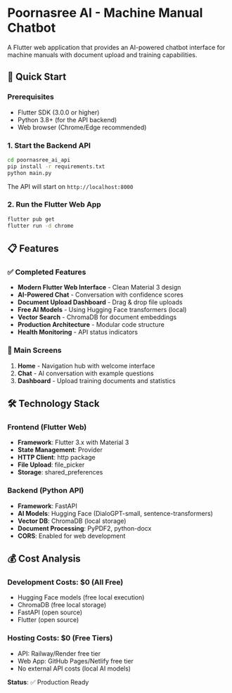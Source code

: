 # Poornasree AI - Machine Manual Chatbot

A Flutter web application that provides an AI-powered chatbot interface for machine manuals with document upload and training capabilities.

## 🚀 Quick Start

### Prerequisites
- Flutter SDK (3.0.0 or higher)
- Python 3.8+ (for the API backend)
- Web browser (Chrome/Edge recommended)

### 1. Start the Backend API

```bash
cd poornasree_ai_api
pip install -r requirements.txt
python main.py
```

The API will start on `http://localhost:8000`

### 2. Run the Flutter Web App

```bash
flutter pub get
flutter run -d chrome
```

## 📋 Features

### ✅ Completed Features
- **Modern Flutter Web Interface** - Clean Material 3 design
- **AI-Powered Chat** - Conversation with confidence scores
- **Document Upload Dashboard** - Drag & drop file uploads
- **Free AI Models** - Using Hugging Face transformers (local)
- **Vector Search** - ChromaDB for document embeddings
- **Production Architecture** - Modular code structure
- **Health Monitoring** - API status indicators

### 🎯 Main Screens
1. **Home** - Navigation hub with welcome interface
2. **Chat** - AI conversation with example questions
3. **Dashboard** - Upload training documents and statistics

## 🛠️ Technology Stack

### Frontend (Flutter Web)
- **Framework**: Flutter 3.x with Material 3
- **State Management**: Provider
- **HTTP Client**: http package
- **File Upload**: file_picker
- **Storage**: shared_preferences

### Backend (Python API)
- **Framework**: FastAPI
- **AI Models**: Hugging Face (DialoGPT-small, sentence-transformers)
- **Vector DB**: ChromaDB (local storage)
- **Document Processing**: PyPDF2, python-docx
- **CORS**: Enabled for web development

## 💰 Cost Analysis

### Development Costs: **$0** (All Free)
- Hugging Face models (free local execution)
- ChromaDB (free local storage)
- FastAPI (open source)
- Flutter (open source)

### Hosting Costs: **$0** (Free Tiers)
- API: Railway/Render free tier
- Web App: GitHub Pages/Netlify free tier
- No external API costs (local AI models)

**Status**: ✅ Production Ready
